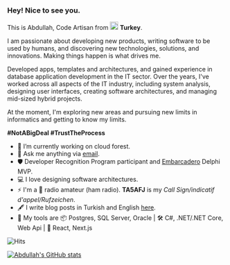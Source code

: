 ### Hey! Nice to see you.

This is Abdullah, Code Artisan from <img src="https://cdn-icons-png.flaticon.com/512/3909/3909414.png" width="19"/> **Turkey**.

I am passionate about developing new products, writing software to be used by humans, and discovering new technologies, solutions, and innovations. Making things happen is what drives me.

Developed apps, templates and architectures, and gained experience in database application development in the IT sector. Over the years, I've worked across all aspects of the IT industry, including system analysis, designing user interfaces, creating software architectures, and managing mid-sized hybrid projects.

At the moment, I'm exploring new areas and pursuing new limits in informatics and getting to know my limits.


**#NotABigDeal #TrustTheProcess**

- 🔭 I’m currently working on cloud forest.
- 💬 Ask me anything via <a href="mailto:mail@abdullahilgaz.com">email</a>.  
- 🛡 Developer Recognition Program participant and <a href="https://www.embarcadero.com/partners/mvp-directory" target="_blank">Embarcadero</a> Delphi MVP.
- 💻 I love designing software architectures.
- ⚡ I'm a 📡 radio amateur (ham radio). **TA5AFJ** is my *Call Sign/indicatif d'appel/Rufzeichen*. 
- 🖋 I write blog posts in Turkish and English <a href="https://abdullahilgaz.com" target="_blank">here</a>.
- 🧰 My tools are 📦 Postgres, SQL Server, Oracle | 🛠 C#, .NET/.NET Core, Web Api | 💎 React, Next.js

![Hits](https://hits.seeyoufarm.com/api/count/incr/badge.svg?url=https%3A%2F%2Fgithub.com%2Ftheilgazcode%2Fhit-counter&count_bg=%2379C83D&title_bg=%23555555&icon=&icon_color=%23E7E7E7&title=hits&edge_flat=false)

[![Abdullah's GitHub stats](https://github-readme-stats.vercel.app/api?username=theilgaz&show_icons=true&hide=prs,issues,contribs&custom_title=EOF&count_private=true&include_all_commits=true)](https://github.com/anuraghazra/github-readme-stats)
